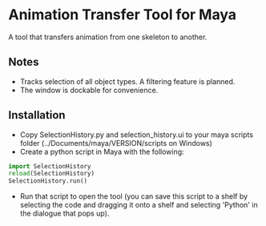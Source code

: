 # Animation Transfer Tool for Maya
A tool that transfers animation from one skeleton to another.

## Notes
  * Tracks selection of all object types. A filtering feature is planned.
  * The window is dockable for convenience.

<a name="installation"/>

## Installation
  * Copy SelectionHistory.py and selection_history.ui to your maya scripts folder (../Documents/maya/VERSION/scripts on Windows)
  * Create a python script in Maya with the following:
   ```python
   import SelectionHistory
   reload(SelectionHistory)
   SelectionHistory.run()
   ```
  * Run that script to open the tool (you can save this script to a shelf by selecting the code and dragging it onto a shelf and selecting 'Python' in the dialogue that pops up).
